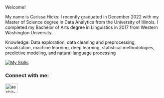 Welcome!

My name is Carissa Hicks:  I recently graduated in December 2022 with my Master of Science degree in Data Analytics from the University of Illinois. I completed my Bachelor of Arts degree in Linguistics in 2017 from Western Washington University.

Knowledge: Data exploration, data cleaning and preprocessing, visualization, machine learning, deep learning, statistical methodologies, predictive modeling, and natural language processing

[![My Skills](https://skillicons.dev/icons?i=r,py,java,tensorflow,eclipse)](https://skillicons.dev)

<h3 align="left">Connect with me:</h3>
<a href="https://www.linkedin.com/in/hickscarissa/" target="blank"><img align="center" src="https://raw.githubusercontent.com/rahuldkjain/github-profile-readme-generator/master/src/images/icons/Social/linked-in-alt.svg" alt="aashir-khan-bb8315139" height="30" width="40" /></a>
